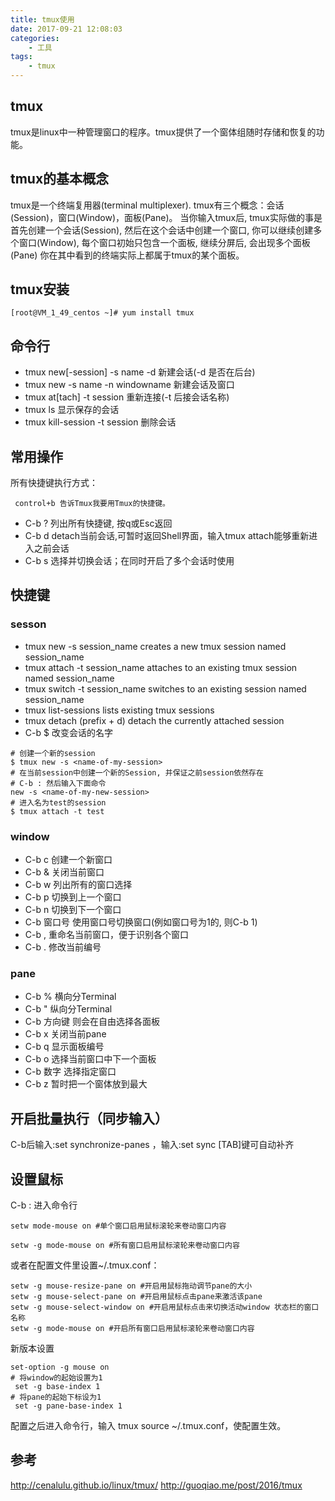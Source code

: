 ```yaml
---
title: tmux使用
date: 2017-09-21 12:08:03
categories: 
    - 工具
tags: 
    - tmux
---
```


## tmux
tmux是linux中一种管理窗口的程序。tmux提供了一个窗体组随时存储和恢复的功能。

## tmux的基本概念
tmux是一个终端复用器(terminal multiplexer).
tmux有三个概念：会话(Session)，窗口(Window)，面板(Pane)。
当你输入tmux后, tmux实际做的事是首先创建一个会话(Session), 然后在这个会话中创建一个窗口, 你可以继续创建多个窗口(Window), 每个窗口初始只包含一个面板, 继续分屏后, 会出现多个面板(Pane) 你在其中看到的终端实际上都属于tmux的某个面板。

## tmux安装
```
[root@VM_1_49_centos ~]# yum install tmux
```

## 命令行

- tmux new[-session] -s name -d   新建会话(-d 是否在后台)
- tmux new -s name -n windowname  新建会话及窗口
- tmux at[tach] -t session    重新连接(-t 后接会话名称)
- tmux ls 显示保存的会话
- tmux kill-session -t session    删除会话

## 常用操作

所有快捷键执行方式：
```
 control+b 告诉Tmux我要用Tmux的快捷键。
```

- C-b ? 列出所有快捷键, 按q或Esc返回
- C-b d detach当前会话,可暂时返回Shell界面，输入tmux attach能够重新进入之前会话
- C-b s 选择并切换会话；在同时开启了多个会话时使用

## 快捷键
### sesson
- tmux new -s session_name
    creates a new tmux session named session_name
- tmux attach -t session_name
    attaches to an existing tmux session named session_name
- tmux switch -t session_name
    switches to an existing session named session_name
- tmux list-sessions
    lists existing tmux sessions
- tmux detach (prefix + d)
    detach the currently attached session
- C-b $ 改变会话的名字

```
# 创建一个新的session
$ tmux new -s <name-of-my-session>
# 在当前session中创建一个新的Session, 并保证之前session依然存在
# C-b : 然后输入下面命令
new -s <name-of-my-new-session>
# 进入名为test的session
$ tmux attach -t test
```

### window
- C-b c 创建一个新窗口
- C-b & 关闭当前窗口
- C-b w 列出所有的窗口选择
- C-b p 切换到上一个窗口
- C-b n 切换到下一个窗口
- C-b 窗口号 使用窗口号切换窗口(例如窗口号为1的, 则C-b 1)
- C-b , 重命名当前窗口，便于识别各个窗口
- C-b . 修改当前编号

### pane
- C-b % 横向分Terminal
- C-b " 纵向分Terminal
- C-b 方向键 则会在自由选择各面板
- C-b x 关闭当前pane
- C-b q 显示面板编号
- C-b o 选择当前窗口中下一个面板
- C-b 数字 选择指定窗口
- C-b z  暂时把一个窗体放到最大

## 开启批量执行（同步输入）

C-b后输入:set synchronize-panes ，输入:set sync [TAB]键可自动补齐

## 设置鼠标
C-b : 进入命令行

```
setw mode-mouse on #单个窗口启用鼠标滚轮来卷动窗口内容

setw -g mode-mouse on #所有窗口启用鼠标滚轮来卷动窗口内容
```

或者在配置文件里设置~/.tmux.conf：
```
setw -g mouse-resize-pane on #开启用鼠标拖动调节pane的大小
setw -g mouse-select-pane on #开启用鼠标点击pane来激活该pane
setw -g mouse-select-window on #开启用鼠标点击来切换活动window 状态栏的窗口名称
setw -g mode-mouse on #开启所有窗口启用鼠标滚轮来卷动窗口内容

```

新版本设置
```
set-option -g mouse on
# 将window的起始设置为1
 set -g base-index 1
# 将pane的起始下标设为1
 set -g pane-base-index 1
```

配置之后进入命令行，输入 tmux source  ~/.tmux.conf，使配置生效。

## 参考
http://cenalulu.github.io/linux/tmux/
http://guoqiao.me/post/2016/tmux